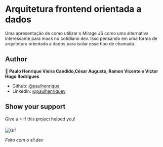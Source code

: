 # Arquitetura frontend orientada a dados
Uma apresentação de como utilizar o Mirage JS como uma alternativa interessante para mock no cotidiano dev. Isso pensando em uma forma de arquitetura orientada a dados para isolar esse tipo de chamada.

## Author

👤 **Paulo Henrique Vieira Candido,César Augusto, Ramon Vicente e Victor Hugo Rodrigues**

* Github: [@paulhenrique](https://github.com/paulhenrique)
* LinkedIn: [@paulhenriquev](https://linkedin.com/in/paulhenriquev)

## Show your support

Give a ⭐️ if this project helped you!


![Gif](https://media1.giphy.com/media/CkG9LPucKWvOCIFZFP/giphy.gif)

<!-- ### 🏠 [Homepage](https://rfendinterview.netlify.app/)

### ✨ [Demo](https://rfendinterview.netlify.app/) -->

*Feito com o sli.dev*